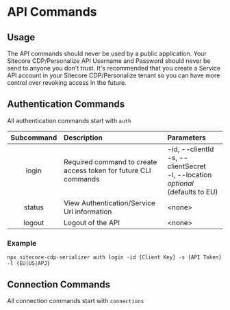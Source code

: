 # API Commands

## Usage

The API commands should never be used by a public application. Your Sitecore CDP/Personalize API Username and Password should never be send to anyone you don't trust. It's recommended that you create a Service API account in your Sitecore CDP/Personalize tenant so you can have more control over revoking access in the future.

## Authentication Commands
All authentication commands start with `auth`

|   Subcommand   | Description                                                     | Parameters                                     |
|  :---------:   | :-------------------------------------------------------------- | :--------------------------------------------- |
|     login      | Required command to create access token for future CLI commands | -id, --clientId<br />-s, --clientSecret<br />-l, --location *optional* (defaults to EU)|
|     status     | View Authentication/Service Url information                     | \<none>                                        |
|     logout     | Logout of the API                                               | \<none>                                        |

### Example
`npx sitecore-cdp-serializer auth login -id {Client Key} -s {API Token} -l {EU|US|APJ}`

## Connection Commands
All connection commands start with `connections`
